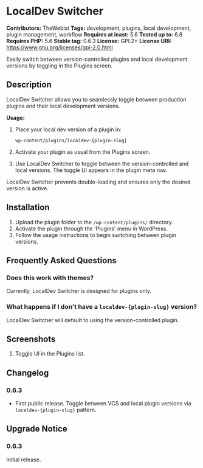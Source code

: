 # LocalDev Switcher #
**Contributors:** TheWebist
**Tags:** development, plugins, local development, plugin management, workflow
**Requires at least:** 5.6
**Tested up to:** 6.8
**Requires PHP:** 5.6
**Stable tag:** 0.6.3
**License:** GPL2+
**License URI:** https://www.gnu.org/licenses/gpl-2.0.html

Easily switch between version-controlled plugins and local development versions by toggling in the Plugins screen.

## Description ##

LocalDev Switcher allows you to seamlessly toggle between production plugins and their local development versions.

**Usage:**

1. Place your local dev version of a plugin in:
   
   `wp-content/plugins/localdev-{plugin-slug}`

2. Activate your plugin as usual from the Plugins screen.
3. Use LocalDev Switcher to toggle between the version-controlled and local versions. The toggle UI appears in the plugin meta row.

LocalDev Switcher prevents double-loading and ensures only the desired version is active.

## Installation ##

1. Upload the plugin folder to the `/wp-content/plugins/` directory.
2. Activate the plugin through the 'Plugins' menu in WordPress.
3. Follow the usage instructions to begin switching between plugin versions.

## Frequently Asked Questions ##

### Does this work with themes? ###

Currently, LocalDev Switcher is designed for plugins only.

### What happens if I don't have a `localdev-{plugin-slug}` version? ###

LocalDev Switcher will default to using the version-controlled plugin.

## Screenshots ##

1. Toggle UI in the Plugins list.

## Changelog ##

### 0.6.3 ###
* First public release. Toggle between VCS and local plugin versions via `localdev-{plugin-slug}` pattern.

## Upgrade Notice ##

### 0.6.3 ###
Initial release.

